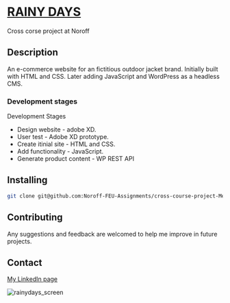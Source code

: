 # [RAINY DAYS](https://gifted-hoover-253ce2.netlify.app)
Cross corse project at Noroff

## Description
An e-commerce website for an fictitious outdoor jacket brand. 
Initially built with HTML and CSS. Later adding JavaScript and WordPress as a headless CMS.

### Development stages

Development Stages

- Design website - adobe XD.
- User test - Adobe XD prototype.
- Create itinial site - HTML and CSS.
- Add functionality - JavaScript.
- Generate product content - WP REST API

## Installing

```bash
git clone git@github.com:Noroff-FEU-Assignments/cross-course-project-MegumiKim.git
```

## Contributing
 Any suggestions and feedback are welcomed to help me improve in future projects.

## Contact
[My LinkedIn page](www.linkedin.com/in/kimuramegumi/)

![rainydays_screen](https://user-images.githubusercontent.com/64102873/194509319-5e7b038a-62b0-4f53-96ae-6c14476973a0.JPG)
